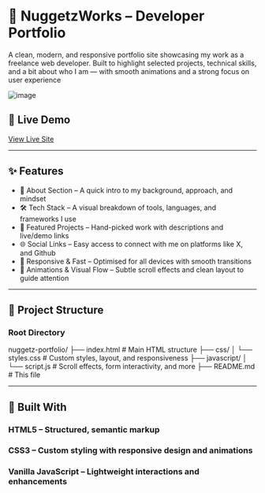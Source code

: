 # 💼 NuggetzWorks – Developer Portfolio

A clean, modern, and responsive portfolio site showcasing my work as a freelance web developer. 
Built to highlight selected projects, technical skills, and a bit about who I am — with smooth animations and a strong focus on user experience

![image](https://github.com/user-attachments/assets/ee99e10d-eb11-495a-83b7-dfd131a16f96)


## 🚀 Live Demo
[View Live Site](https://nuggetz-works-portfolio.vercel.app/)  

---

## ✨ Features

- 🧠 About Section – A quick intro to my background, approach, and mindset
- 🛠️ Tech Stack – A visual breakdown of tools, languages, and frameworks I use
- 🧰 Featured Projects – Hand-picked work with descriptions and live/demo links
- 🌐 Social Links – Easy access to connect with me on platforms like X, and Github
- 🎯 Responsive & Fast – Optimised for all devices with smooth transitions
- 🎨 Animations & Visual Flow – Subtle scroll effects and clean layout to guide attention

---

## 📁 Project Structure

### Root Directory

nuggetz-portfolio/
├── index.html            # Main HTML structure
├── css/
│   └── styles.css        # Custom styles, layout, and responsiveness
├── javascript/
│   └── script.js         # Scroll effects, form interactivity, and more
├── README.md             # This file

---

## 🧰 Built With
### HTML5 – Structured, semantic markup

### CSS3 – Custom styling with responsive design and animations

### Vanilla JavaScript – Lightweight interactions and enhancements

